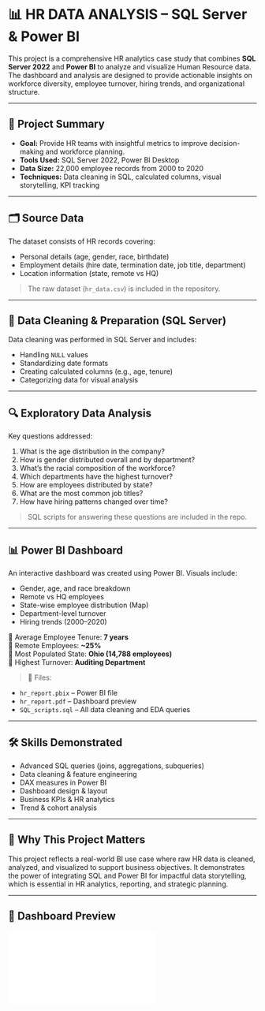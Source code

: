# 📊 HR DATA ANALYSIS – SQL Server & Power BI

This project is a comprehensive HR analytics case study that combines **SQL Server 2022** and **Power BI** to analyze and visualize Human Resource data. The dashboard and analysis are designed to provide actionable insights on workforce diversity, employee turnover, hiring trends, and organizational structure.

---

## 📌 Project Summary

- **Goal:** Provide HR teams with insightful metrics to improve decision-making and workforce planning.
- **Tools Used:** SQL Server 2022, Power BI Desktop
- **Data Size:** 22,000 employee records from 2000 to 2020
- **Techniques:** Data cleaning in SQL, calculated columns, visual storytelling, KPI tracking

---

## 🗂 Source Data

The dataset consists of HR records covering:
- Personal details (age, gender, race, birthdate)
- Employment details (hire date, termination date, job title, department)
- Location information (state, remote vs HQ)

> The raw dataset (`hr_data.csv`) is included in the repository.

---

## 🧹 Data Cleaning & Preparation (SQL Server)

Data cleaning was performed in SQL Server and includes:
- Handling `NULL` values
- Standardizing date formats
- Creating calculated columns (e.g., age, tenure)
- Categorizing data for visual analysis

---

## 🔍 Exploratory Data Analysis

Key questions addressed:
1. What is the age distribution in the company?
2. How is gender distributed overall and by department?
3. What’s the racial composition of the workforce?
4. Which departments have the highest turnover?
5. How are employees distributed by state?
6. What are the most common job titles?
7. How have hiring patterns changed over time?

> SQL scripts for answering these questions are included in the repo.

---

## 📊 Power BI Dashboard

An interactive dashboard was created using Power BI. Visuals include:
- Gender, age, and race breakdown
- Remote vs HQ employees
- State-wise employee distribution (Map)
- Department-level turnover
- Hiring trends (2000–2020)

📌 Average Employee Tenure: **7 years**  
📌 Remote Employees: **~25%**  
📌 Most Populated State: **Ohio (14,788 employees)**  
📌 Highest Turnover: **Auditing Department**

> 📁 Files:
- `hr_report.pbix` – Power BI file
- `hr_report.pdf` – Dashboard preview
- `SQL_scripts.sql` – All data cleaning and EDA queries

---

## 🛠 Skills Demonstrated

- Advanced SQL queries (joins, aggregations, subqueries)
- Data cleaning & feature engineering
- DAX measures in Power BI
- Dashboard design & layout
- Business KPIs & HR analytics
- Trend & cohort analysis

---

## 🧠 Why This Project Matters

This project reflects a real-world BI use case where raw HR data is cleaned, analyzed, and visualized to support business objectives. It demonstrates the power of integrating SQL and Power BI for impactful data storytelling, which is essential in HR analytics, reporting, and strategic planning.

---

## 📸 Dashboard Preview

![Dashboard](./hr_report.pdf)
